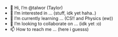 - 👋 Hi, I’m @talwor (Taylor)
- 👀 I’m interested in ... (stuff, idk yet haha..)
- 🌱 I’m currently learning ... (CS!! and Physics (ew))
- 💞️ I’m looking to collaborate on ... (idk yet :o)
- 📫 How to reach me ... (here i guesss)

<!---
talwor/talwor is a ✨ special ✨ repository because its `README.md` (this file) appears on your GitHub profile.
You can click the Preview link to take a look at your changes.
--->
